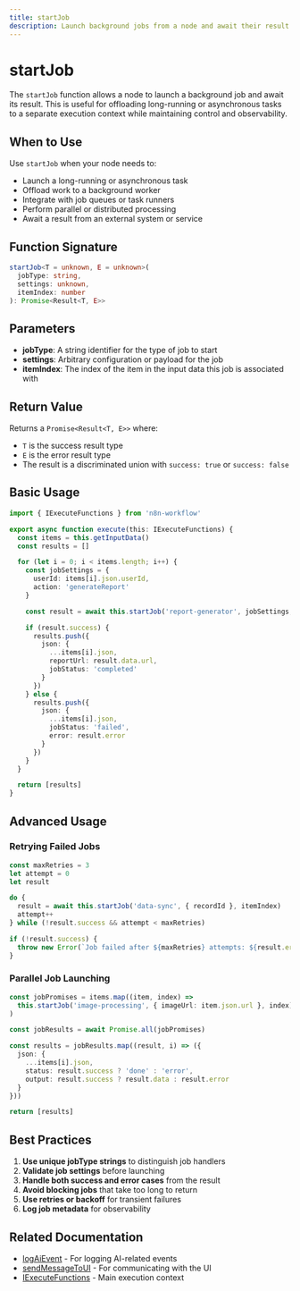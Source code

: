 ```yaml
---
title: startJob
description: Launch background jobs from a node and await their result
---
```


# startJob

The `startJob` function allows a node to launch a background job and await its result. This is useful for offloading long-running or asynchronous tasks to a separate execution context while maintaining control and observability.

## When to Use

Use `startJob` when your node needs to:
- Launch a long-running or asynchronous task
- Offload work to a background worker
- Integrate with job queues or task runners
- Perform parallel or distributed processing
- Await a result from an external system or service

## Function Signature

```ts
startJob<T = unknown, E = unknown>(
  jobType: string,
  settings: unknown,
  itemIndex: number
): Promise<Result<T, E>>
```

## Parameters

- **jobType**: A string identifier for the type of job to start
- **settings**: Arbitrary configuration or payload for the job
- **itemIndex**: The index of the item in the input data this job is associated with

## Return Value

Returns a `Promise<Result<T, E>>` where:
- `T` is the success result type
- `E` is the error result type
- The result is a discriminated union with `success: true` or `success: false`

## Basic Usage

```ts
import { IExecuteFunctions } from 'n8n-workflow'

export async function execute(this: IExecuteFunctions) {
  const items = this.getInputData()
  const results = []

  for (let i = 0; i < items.length; i++) {
    const jobSettings = {
      userId: items[i].json.userId,
      action: 'generateReport'
    }

    const result = await this.startJob('report-generator', jobSettings, i)

    if (result.success) {
      results.push({
        json: {
          ...items[i].json,
          reportUrl: result.data.url,
          jobStatus: 'completed'
        }
      })
    } else {
      results.push({
        json: {
          ...items[i].json,
          jobStatus: 'failed',
          error: result.error
        }
      })
    }
  }

  return [results]
}
```

## Advanced Usage

### Retrying Failed Jobs

```ts
const maxRetries = 3
let attempt = 0
let result

do {
  result = await this.startJob('data-sync', { recordId }, itemIndex)
  attempt++
} while (!result.success && attempt < maxRetries)

if (!result.success) {
  throw new Error(`Job failed after ${maxRetries} attempts: ${result.error}`)
}
```

### Parallel Job Launching

```ts
const jobPromises = items.map((item, index) =>
  this.startJob('image-processing', { imageUrl: item.json.url }, index)
)

const jobResults = await Promise.all(jobPromises)

const results = jobResults.map((result, i) => ({
  json: {
    ...items[i].json,
    status: result.success ? 'done' : 'error',
    output: result.success ? result.data : result.error
  }
}))

return [results]
```

## Best Practices

1. **Use unique jobType strings** to distinguish job handlers
2. **Validate job settings** before launching
3. **Handle both success and error cases** from the result
4. **Avoid blocking jobs** that take too long to return
5. **Use retries or backoff** for transient failures
6. **Log job metadata** for observability

## Related Documentation

- [logAiEvent](./logAiEvent.md) - For logging AI-related events
- [sendMessageToUI](./sendMessageToUI.md) - For communicating with the UI
- [IExecuteFunctions](../execution-contexts/IExecuteFunctions.md) - Main execution context
